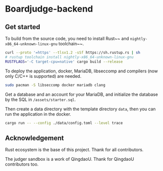 # Boardjudge-backend

## Get started

To build from the source code, you need to install Rust~~ and `nightly-x86_64-unknown-linux-gnu` toolchain~~.

```sh
curl --proto '=https' --tlsv1.2 -sSf https://sh.rustup.rs | sh
# rustup toolchain install nightly-x86_64-unknown-linux-gnu
RUSTFLAGS='-C target-cpu=native' cargo build --release
```

To deploy the application, docker, MariaDB, libseccomp and compilers (now only C/C++ is supported) are needed.

```sh
sudo pacman -S libseccomp docker mariadb clang
```

Get a database and an account for your MariaDB, and initialize the database by the SQL in `/assets/starter.sql`.

Then create a data directory with the template directory `data`, then you can run the application in the docker.

```sh
cargo run -- --config ./data/config.toml --level trace
```

## Acknowledgement

Rust ecosystem is the base of this project. Thank for all contributors.

The judger sandbox is a work of QingdaoU. Thank for QingdaoU contributors too.
